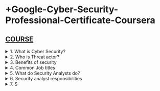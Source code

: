 
# +Google-Cyber-Security-Professional-Certificate-Coursera

## [COURSE](https://www.coursera.org/learn/foundations-of-cybersecurity/lecture/DhI78/welcome-to-the-google-cybersecurity-certificate)

<details>
<summary>1. What is Cyber Security? </summary>

## What is Cyber Security?

- The practice of ensuring Confidentiality, Integrity, and Availability (CIA) of Information by protecting networks, devices, people, and data from unauthorized access or criminal exploitation.

</details>

<details>
<summary>2. Who is Threat actor? </summary>

## Who is Threat actor?

- Any person or group who presents a security risk.

</details>

<details>
<summary>3. Benefits of security </summary>

## Benefits of security

- Protects against external and internal threats
- Meets regulatory compliance
- Maintains and improves business productivity
- Reduces expenses
- Maintains brand trust

</details>

<details>
<summary>4. Common Job titles </summary>

## Common Job titles
  
- Security analyst or specialist
- Cybersecurity analyst or specialist
- Security operations center (SOC) analyst
- Information security analyst

</details>

<details>
<summary>5. What do Security Analysts do? </summary>

## What do Security Analysts do?

- Security analysts are responsible for monitoring and protecting information and systems.

</details>

<details>
<summary>6. Security analyst responsibilities </summary>

## Security analyst responsibilities

- Protecting computer and network systems
- Installing prevention software
- Conducting periodic security audits

</details>

<details>
<summary>7. S </summary>

## S

```x

```

```x

```

```x

```



# #END</details>
